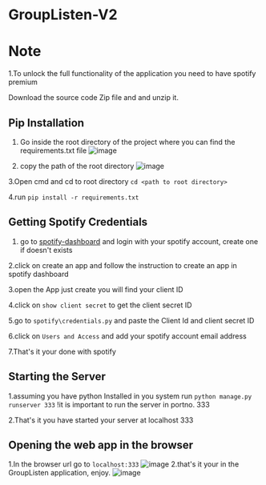 # GroupListen-V2

# Note

1.To unlock the full functionality of the application you need to have spotify premium

Download the source code Zip file and and unzip it.

## Pip Installation 
1. Go inside the root directory of the project  where you can find the requirements.txt file
![image](https://user-images.githubusercontent.com/75239213/192565589-0180c8f7-c1b4-4c8d-8680-2083647d7edb.png)

2. copy the path of the root directory
![image](https://user-images.githubusercontent.com/75239213/192565852-a467e99f-ba5a-4d1b-93a5-008f1fb5f2f2.png)

3.Open cmd and cd to root directory
  `cd <path to root directory>` 

4.run `pip install -r requirements.txt`



## Getting Spotify Credentials

1. go to [spotify-dashboard](https://developer.spotify.com/dashboard/login) and login with your spotify account, create one if doesn't exists

2.click on create an app and follow the instruction to create an app in spotify dashboard

3.open the App just create you will find your client ID

4.click on `show client secret` to get the client secret ID

5.go to `spotify\credentials.py` and paste the Client Id and client secret ID

6.click on `Users and Access` and add your spotify account email address

7.That's it your done with spotify

## Starting the Server

1.assuming you have python Installed in you system
  run `python manage.py runserver 333` !it is important to run the server in portno. 333
  
2.That's it you have started your server at localhost 333

## Opening the web app in the browser

1.In the browser url go to `localhost:333`
![image](https://user-images.githubusercontent.com/75239213/192569675-155c4bfd-4d86-442b-9a75-f237dd205e31.png)
2.that's it your in the GroupListen application, enjoy.
![image](https://user-images.githubusercontent.com/75239213/192569803-58798434-6887-4f6a-a9d7-36e8494ee77d.png)


